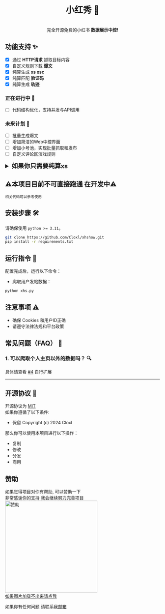 <div align="center">
<h1 align="center">小红秀 📄</h1>
<br>
完全开源免费的小红书 <b>数据展示中控!</b>
<br>
</div>

## 功能支持 ✨

- [x] 通过 **HTTP请求** 抓取目标内容
- [x] 自定义规则下载 **爆文**
- [x] 纯算生成 **xs xsc**
- [x] 纯算匹配 **验证码**
- [x] 纯算生成 **轨迹**

### 正在进行中 🚀
- [ ] 代码结构优化，支持并发与API调用

### 未来计划 📅

- [ ] 批量生成爆文
- [ ] 增加简洁的Web中控界面
- [ ] 增加小号池，实现批量抓取和发布
- [ ] 自定义评论区演戏规则

<details>
    <summary  style="font-size: 20px; font-weight: bold;">如果你只需要纯算xs</summary>

1. 下载 [xs_encrypt.py](https://github.com/Cloxl/xhs-profile-spider/blob/master/encrypt/xs_encrypt.py)
2. 导入 `XsEncrypt` 类，并调用计算 `xs`  

```python  
from xs_encrypt import XsEncrypt 

XsEncrypt.encrypt_xs(url: str, a1: str, ts: str)
```  

- `url`: url去掉host后的字符串，例如：`/api/sns/web/v1/user_posted?num=?&cursor=?&user_id=?&image_formats=?`
- `a1`: Cookies中的a1
- `ts`: 毫秒时间戳(13位数字)  
具体请查看 [#4](https://github.com/Cloxl/xhs-profile-spider/issues/4) 自行扩展

注意:   
请求旋转时验证码时, 加密算法与纯算xs调用方法不同, 应使用`encrypt_sign`方法  
url传入: xt + 'test' + '/api/redcaptcha/v2/captcha/register' + payload  
```python  
xt = str(int(time.time() * 1000))
payload = "{\"secretId\":\"000\",\"verifyType\":\"102\",\"verifyUuid\":\"\",\"verifyBiz\":\"461\",\"sourceSite\":\"\",\"captchaVersion\":\"1.3.0\"}"
url = xt + 'test' + '/api/redcaptcha/v2/captcha/register' + payload

XsEncrypt.encrypt_sign(url: str = url)
```
在纯算纯协议过验证码时 需传递platform参数  
```python
XsEncrypt.encrypt_xs(url: str, a1: str, ts: str, platform: str = 'login')
```
</details>

## ⚠️本项目目前不可直接跑通 在开发中⚠️
    相关代码可以参考使用

## 安装步骤 🛠️

请确保使用 `python >= 3.11`。

```bash
git clone https://github.com/Cloxl/xhshow.git
pip install -r requirements.txt
```
## 运行指令 🚀

配置完成后，运行以下命令：

- 爬取用户发帖数据：
```bash
python xhs.py
```

## 注意事项 ⚠️

- 确保 Cookies 和用户ID正确
- 请遵守法律法规和平台政策

## 常见问题（FAQ） 💬
### 1. 可以爬取个人主页以外的数据吗？ 🔍

具体请查看 [#4](https://github.com/Cloxl/xhshow/issues/4) 自行扩展  

---
## 开源协议 📝
开源协议为 [MIT](https://github.com/Cloxl/xhshow/blob/master/LICENSE)  
如果你遵循了以下条件:
- 保留 Copyright (c) 2024 Cloxl

那么你可以使用本项目进行以下操作：
- 复制
- 修改
- 分发
- 商用
## 赞助
如果觉得项目对你有帮助, 可以赞助一下  
非常感谢你的支持 我会继续努力完善项目  
<img src="https://github.com/Cloxl/xhshow/blob/master/docs/sponsor.jpg" width="300" height="300" alt="赞助">  
[如果图片加载不出来请点我](https://vip.123pan.cn/1840147130/cdn/%E8%B5%9E%E8%B5%8FCloxl.jpg)

如果你有任何问题 请联系我[邮箱](mailto:cloxl@mail.cloxl.com)
